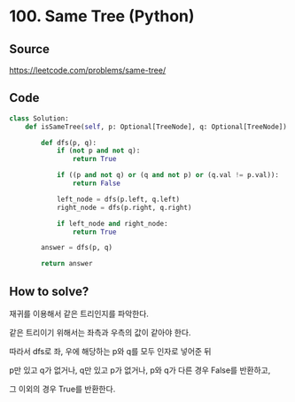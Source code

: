 # 100. Same Tree (Python)

## Source

https://leetcode.com/problems/same-tree/

## Code

```python
class Solution:
    def isSameTree(self, p: Optional[TreeNode], q: Optional[TreeNode]) -> bool:

        def dfs(p, q):
            if (not p and not q):
                return True

            if ((p and not q) or (q and not p) or (q.val != p.val)):
                return False

            left_node = dfs(p.left, q.left)
            right_node = dfs(p.right, q.right)

            if left_node and right_node:
                return True

        answer = dfs(p, q)

        return answer
```

## How to solve?

재귀를 이용해서 같은 트리인지를 파악한다.

같은 트리이기 위해서는 좌측과 우측의 값이 같아야 한다.

따라서 dfs로 좌, 우에 해당하는 p와 q를 모두 인자로 넣어준 뒤 

p만 있고 q가 없거나, q만 있고 p가 없거나, p와 q가 다른 경우 False를 반환하고,

그 이외의 경우 True를 반환한다.
